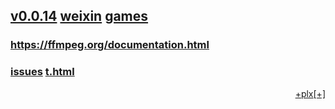 ## [v0.0.14](https://github.com/littleflute/ffmpeg/edit/master/README.md) [weixin](https://github.com/littleflute/weixin) [games](https://github.com/littleflute/games)
### <a href="https://ffmpeg.org/documentation.html" target="_blank">https://ffmpeg.org/documentation.html</a>

### [issues](issues) [t.html](t.html)


<script src="https://www.w3schools.com/lib/w3.js"></script>
<script src="https://littleflute.github.io/JavaScript/blclass.js"></script>
<script src="https://littleflute.github.io/JavaScript/blApp.js"></script>
<script src="blPlx.js"></script>

<a id = "id_btn_4_blApp" href="#" class="w3-button w3-bar-item" style="float:right;">[+]</a>
<a id = "id_btn_4_hz22_plx" href="#" class="w3-button w3-bar-item" style="float:right;">+plx</a> 
  <script>
    var _plx = bl$("id_btn_4_hz22_plx");
    _plx.onclick = function(){
      if(!_plx.v){
        _plx.v = blo0.blMD("id_div_4_hz22_plx" , "hz22_plx: v0.0.1", 110,50,555,50, blColor[3]);    
        var oPlx = new CPlx();
        oPlx.run();

      }
      var b = _plx;
      var d = _plx.v;
      _on_off_div(b,d);
      d.style.background = blGrey[5];
      b.style.background = b.style.background=="red"?blGrey[5]:blColor[4];
    }
    _plx.onclick();
  </script>